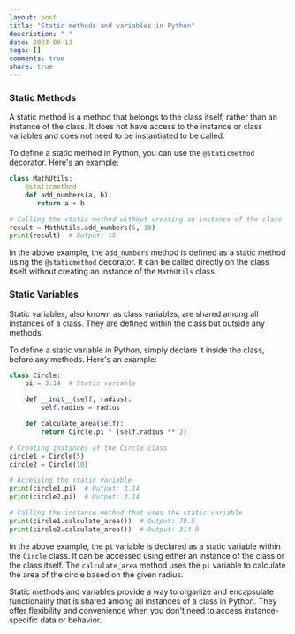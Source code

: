 ```yaml
---
layout: post
title: "Static methods and variables in Python"
description: " "
date: 2023-09-13
tags: []
comments: true
share: true
---
```


### Static Methods
A static method is a method that belongs to the class itself, rather than an instance of the class. It does not have access to the instance or class variables and does not need to be instantiated to be called.

To define a static method in Python, you can use the `@staticmethod` decorator. Here's an example:

```python
class MathUtils:
    @staticmethod
    def add_numbers(a, b):
       return a + b

# Calling the static method without creating an instance of the class
result = MathUtils.add_numbers(5, 10)
print(result)  # Output: 15
```

In the above example, the `add_numbers` method is defined as a static method using the `@staticmethod` decorator. It can be called directly on the class itself without creating an instance of the `MathUtils` class.

### Static Variables
Static variables, also known as class variables, are shared among all instances of a class. They are defined within the class but outside any methods.

To define a static variable in Python, simply declare it inside the class, before any methods. Here's an example:

```python
class Circle:
    pi = 3.14  # Static variable

    def __init__(self, radius):
        self.radius = radius

    def calculate_area(self):
        return Circle.pi * (self.radius ** 2)

# Creating instances of the Circle class
circle1 = Circle(5)
circle2 = Circle(10)

# Accessing the static variable
print(circle1.pi)  # Output: 3.14
print(circle2.pi)  # Output: 3.14

# Calling the instance method that uses the static variable
print(circle1.calculate_area())  # Output: 78.5
print(circle2.calculate_area())  # Output: 314.0
```

In the above example, the `pi` variable is declared as a static variable within the `Circle` class. It can be accessed using either an instance of the class or the class itself. The `calculate_area` method uses the `pi` variable to calculate the area of the circle based on the given radius.

Static methods and variables provide a way to organize and encapsulate functionality that is shared among all instances of a class in Python. They offer flexibility and convenience when you don't need to access instance-specific data or behavior.